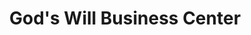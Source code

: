 ---
title: "God's Will Business Center"
url: /zwedru/gods-will-business-center/
shop: convenience
---